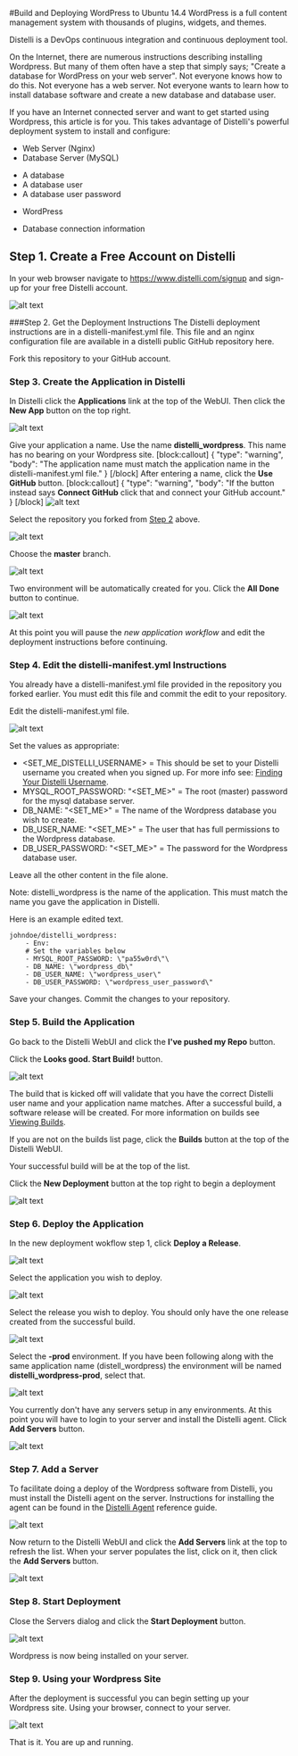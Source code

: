 #Build and Deploying WordPress to Ubuntu 14.4
WordPress is a full content management system with thousands of plugins, widgets, and themes.

Distelli is a DevOps continuous integration and continuous deployment tool.

On the Internet, there are numerous instructions describing installing Wordpress. But many of them often have a step that simply says; "Create a database for WordPress on your web server". Not everyone knows how to do this. Not everyone has a web server. Not everyone wants to learn how to install database software and create a new database and database user.

If you have an Internet connected server and want to get started using Wordpress, this article is for you. This takes advantage of Distelli's powerful deployment system to install and configure:
* Web Server (Nginx)
* Database Server (MySQL)
 - A database
 - A database user
 - A database user password
* WordPress
 - Database connection information
## Step 1. Create a Free Account on Distelli
In your web browser navigate to <a href="https://www.distelli.com/signup" target="_blank">https://www.distelli.com/signup</a> and sign-up for your free Distelli account.

![alt text](https://www.filepicker.io/api/file/G44t2S9LRUirfTpuiTtA)

###Step 2. Get the Deployment Instructions
The Distelli deployment instructions are in a distelli-manifest.yml file.  This file and an nginx configuration file are available in a distelli public GitHub repository here.

Fork this repository to your GitHub account.

### Step 3. Create the Application in Distelli
In Distelli click the **Applications** link at the top of the WebUI. Then click the **New App** button on the top right.

![alt text](https://www.filepicker.io/api/file/o2KKinKSNyP4xLyZi9AG)

Give your application a name. Use the name **distelli_wordpress**. This name has no bearing on your Wordpress site.
[block:callout]
{
  "type": "warning",
  "body": "The application name must match the application name in the distelli-manifest.yml file."
}
[/block]
After entering a name, click the **Use GitHub** button.
[block:callout]
{
  "type": "warning",
  "body": "If the button instead says **Connect GitHub** click that and connect your GitHub account."
}
[/block]
![alt text](https://www.filepicker.io/api/file/0ulLJit6TX63o3mJOAiM)

Select the repository you forked from [Step 2](#step-2-get-the-deployment-instructions) above.

![alt text](https://www.filepicker.io/api/file/oHaOt0BQQHi9azS99ilW)

Choose the **master** branch.

![alt text](https://www.filepicker.io/api/file/2h7kiV2TpK1CA7JfFGWq)

Two environment will be automatically created for you. Click the **All Done** button to continue.

![alt text](https://www.filepicker.io/api/file/XQjPWM7QbQbg13HC5aDQ)

At this point you will pause the *new application workflow* and edit the deployment instructions before continuing.

### Step 4. Edit the distelli-manifest.yml Instructions

You already have a distelli-manifest.yml file provided in the repository you forked earlier. You must edit this file and commit the edit to your repository.

Edit the distelli-manifest.yml file.

![alt text](https://www.filepicker.io/api/file/2Ow5jhi0RJWlZ4rCmm5O)

Set the values as appropriate:
* <SET_ME_DISTELLI_USERNAME> = This should be set to your Distelli username you created when you signed up. For more info see: [Finding Your Distelli Username](doc:finding-your-distelli-username).
* MYSQL_ROOT_PASSWORD: "<SET_ME>" = The root (master) password for the mysql database server.
* DB_NAME: "<SET_ME>" = The name of the Wordpress database you wish to create.
* DB_USER_NAME: "<SET_ME>" = The user that has full permissions to the Wordpress database.
* DB_USER_PASSWORD: "<SET_ME>" = The password for the Wordpress database user.

Leave all the other content in the file alone.

Note: distelli_wordpress is the name of the application. This must match the name you gave the application in Distelli.

Here is an example edited text.

```
johndoe/distelli_wordpress:
    - Env:
    # Set the variables below
    - MYSQL_ROOT_PASSWORD: \"pa55w0rd\"\
    - DB_NAME: \"wordpress_db\"
    - DB_USER_NAME: \"wordpress_user\"
    - DB_USER_PASSWORD: \"wordpress_user_password\"
```    
Save your changes.
Commit the changes to your repository.

### Step 5. Build the Application

Go back to the Distelli WebUI and click the **I've pushed my Repo** button.

Click the **Looks good. Start Build!** button.

![alt text](https://www.filepicker.io/api/file/3ulexcwqQ2KGbnaPvsqn)

The build that is kicked off will validate that you have the correct Distelli user name and your application name matches. After a successful build, a software release will be created. For more information on builds see [Viewing Builds](doc:viewing-builds).

If you are not on the builds list page, click the **Builds** button at the top of the Distelli WebUI.

Your successful build will be at the top of the list. 

Click the **New Deployment** button at the top right to begin a deployment

![alt text](https://www.filepicker.io/api/file/hwL33UtQSRWLMSJaH4pw)

### Step 6. Deploy the Application

In the new deployment wokflow step 1, click **Deploy a Release**.

![alt text](https://www.filepicker.io/api/file/g5raGGQMSD2I2LVUZRFT)

Select the application you wish to deploy. 

![alt text](https://www.filepicker.io/api/file/GKSkldiGTqSgDQpfM2BU)

Select the release you wish to deploy. You should only have the one release created from the successful build.

![alt text](https://www.filepicker.io/api/file/RTabu02eRxuM7Y1vmmJd)

Select the **-prod** environment. If you have been following along with the same application name (distell_wordpress) the environment will be named **distelli_wordpress-prod**, select that.

![alt text](https://www.filepicker.io/api/file/khDLPHKBQnmAXOi61JNJ)

You currently don't have any servers setup in any environments. At this point you will have to login to your server and install the Distelli agent. Click **Add Servers** button.

![alt text](https://www.filepicker.io/api/file/JH92CMu4QX6dnspPiAFH)

### Step 7. Add a Server

To facilitate doing a deploy of the Wordpress software from Distelli, you must install the Distelli agent on the server. Instructions for installing the agent can be found in the [Distelli Agent](doc:distelli-agent) reference guide. 

![alt text](https://www.filepicker.io/api/file/yNHQGVshQeHDzsCJ4fwj)

Now return to the Distelli WebUI and click the **Add Servers** link at the top to refresh the list. When your server populates the list, click on it, then click the **Add Servers** button.

![alt text](https://www.filepicker.io/api/file/wF5bT3UDRD2EVXZUThBs)

### Step 8. Start Deployment

Close the Servers dialog and click the **Start Deployment** button.

![alt text](https://www.filepicker.io/api/file/fvWJB0gnTWO5glK640eE)

Wordpress is now being installed on your server.

### Step 9. Using your Wordpress Site

After the deployment is successful you can begin setting up your Wordpress site. Using your browser, connect to your server.

![alt text](https://www.filepicker.io/api/file/OyZRTWDSJOkhzfcNzu9w)

That is it. You are up and running.
